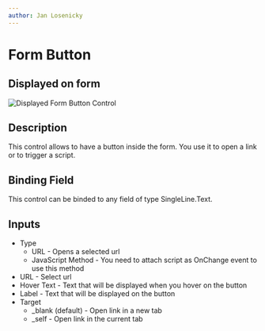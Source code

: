 ```yaml
---
author: Jan Losenicky
---
```


# Form Button

## Displayed on form

![Displayed Form Button Control](/.attachments/applications/Controls/formbuttoncontrol.png)

## Description

This control allows to have a button inside the form. You use it to open a link or to trigger a script.

## Binding Field

This control can be binded to any field of type SingleLine.Text.

## Inputs
- Type
    - URL - Opens a selected url
    - JavaScript Method - You need to attach script as OnChange event to use this method
- URL - Select url
- Hover Text - Text that will be displayed when you hover on the button
- Label - Text that will be displayed on the button
- Target
    - _blank (default) - Open link in a new tab
    - _self - Open link in the current tab